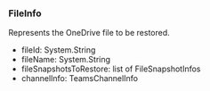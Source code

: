 ### FileInfo
Represents the OneDrive file to be restored.

- fileId: System.String
- fileName: System.String
- fileSnapshotsToRestore: list of FileSnapshotInfos
- channelInfo: TeamsChannelInfo
